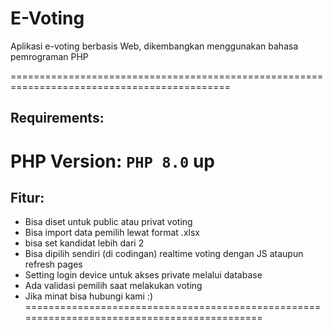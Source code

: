 # E-Voting
Aplikasi e-voting berbasis Web, dikembangkan menggunakan bahasa pemrograman PHP

============================================================================================
## Requirements:
PHP Version: `PHP 8.0` up
============================================================================================
## Fitur: 
- Bisa diset untuk public atau privat voting
- Bisa import data pemilih lewat format .xlsx
- bisa set kandidat lebih dari 2
- Bisa dipilih sendiri (di codingan) realtime voting dengan JS ataupun refresh pages
- Setting login device untuk akses private melalui database
- Ada validasi pemilih saat melakukan voting
- Jika minat bisa hubungi kami :)
============================================================================================

